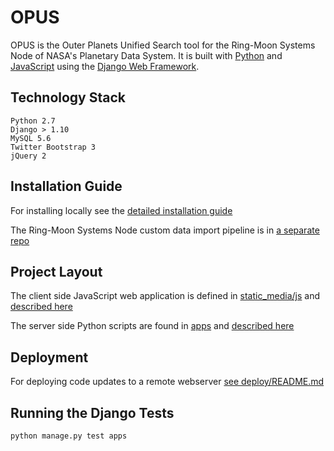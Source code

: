 # OPUS

OPUS is the Outer Planets Unified Search tool for the Ring-Moon Systems Node of NASA's Planetary Data System. It is built with [Python][0] and [JavaScript][1] using the [Django Web Framework][2].

[0]: https://www.python.org/
[1]: https://developer.mozilla.org/en-US/docs/Web/JavaScript
[2]: https://www.djangoproject.com/

## Technology Stack

	Python 2.7
	Django > 1.10
	MySQL 5.6
	Twitter Bootstrap 3
	jQuery 2

## Installation Guide

For installing locally see the [detailed installation guide](install.md)

The Ring-Moon Systems Node custom data import pipeline is in [a separate repo](https://github.com/SETI/pds-opus-admin)

## Project Layout

The client side JavaScript web application is defined in [static_media/js](static_media/js/) and [described here](static_media/js/README.md)

The server side Python scripts are found in [apps](apps/) and [described here](apps/README.md)

## Deployment

For deploying code updates to a remote webserver [see deploy/README.md](deploy/README.md)

## Running the Django Tests

	python manage.py test apps

